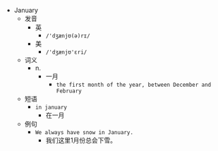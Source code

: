 - January
  - 发音
    - 英
      - `/'dʒænjʊ(ə)rɪ/`
    - 美
      - `/'dʒænjʊ'ɛri/`
  - 词义
    - n.
      - 一月
        - `the first month of the year, between December and February`
  - 短语
    - `in january`
      - 在一月 
  - 例句
    - `We always have snow in January.`
      - 我们这里1月份总会下雪。

